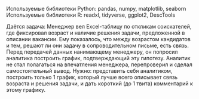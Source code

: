 Используемые библиотеки Python: pandas, numpy, matplotlib, seaborn
Используемые библиотеки R: readxl, tidyverse, ggplot2, DescTools

Даётся задача:
Менеджер вел Excel-таблицу по откликам соискателей, где фиксировал возраст и наличие решения задачи, предложенной в описании вакансии. Ему показалось, что между возрастом кандидатов и тем, решают ли они задачу в сопроводительном письме, есть связь.
Перед передачей данных нанимающему менеджеру, он попросил аналитика построить график, подтверждающий эту гипотезу. Аналитик не стал полагаться на впечатления менеджера, перепроверил и сделал самостоятельный вывод.
Нужно: представить себя аналитиком, построить только 1 график, который лучше всего описывает связь возраста и решения задачи, и дать короткий (до 1 твита) комментарий к этому графику.
